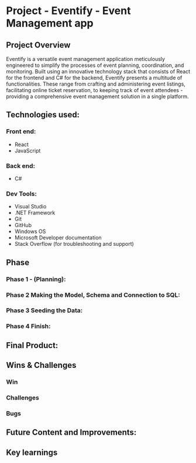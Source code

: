 # Project - Eventify - Event Management app


## Project Overview

Eventify is a versatile event management application meticulously engineered to simplify the processes of event planning, coordination, and monitoring. Built using an innovative technology stack that consists of React for the frontend and C# for the backend, Eventify presents a multitude of functionalities. These range from crafting and administering event listings, facilitating online ticket reservation, to keeping track of event attendees - providing a comprehensive event management solution in a single platform.

## Technologies used:

### Front end:
* React
* JavaScript

 ### Back end:
* C#

### Dev Tools:
* Visual Studio
* .NET Framework
* Git
* GitHub
* Windows OS
* Microsoft Developer documentation
* Stack Overflow (for troubleshooting and support)


## Phase

### Phase 1 - (Planning):


### Phase 2 Making the Model, Schema and Connection to SQL:



### Phase 3 Seeding the Data:


### Phase 4 Finish:

## Final Product:





## Wins & Challenges

### Win




### Challenges


### Bugs




## Future Content and Improvements:





## Key learnings
